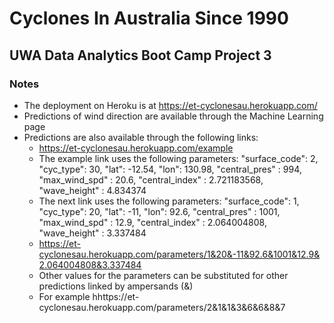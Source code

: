 # Cyclones In Australia Since 1990
## UWA Data Analytics Boot Camp Project 3

### Notes

* The deployment on Heroku is at https://et-cyclonesau.herokuapp.com/
* Predictions of wind direction are available through the Machine Learning page
* Predictions are also available through the following links:
  + https://et-cyclonesau.herokuapp.com/example
  + The example link uses the following parameters:
        "surface_code": 2,
        "cyc_type": 30,
        "lat": -12.54,
        "lon": 130.98,
        "central_pres" : 994,
        "max_wind_spd" : 20.6,
        "central_index" : 2.721183568,
        "wave_height" : 4.834374
  + The next link uses the following parameters:
        "surface_code": 1,
        "cyc_type": 20,
        "lat": -11,
        "lon": 92.6,
        "central_pres" : 1001,
        "max_wind_spd" : 12.9,
        "central_index" : 2.064004808,
        "wave_height" : 3.337484
  + https://et-cyclonesau.herokuapp.com/parameters/1&20&-11&92.6&1001&12.9&2.064004808&3.337484
  + Other values for the parameters can be substituted for other predictions linked by ampersands (&)
  + For example hhttps://et-cyclonesau.herokuapp.com/parameters/2&1&1&3&6&6&8&7
